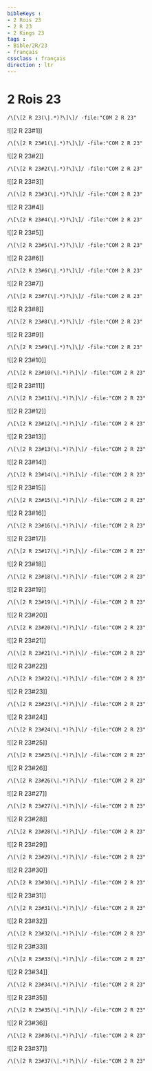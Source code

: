 ```yaml
---
bibleKeys : 
- 2 Rois 23
- 2 R 23
- 2 Kings 23
tags : 
- Bible/2R/23
- français
cssclass : français
direction : ltr
---
```


# 2 Rois 23

```query
/\[\[2 R 23(\|.*)?\]\]/ -file:"COM 2 R 23"
```



![[2 R 23#1]]

```query
/\[\[2 R 23#1(\|.*)?\]\]/ -file:"COM 2 R 23"
```

![[2 R 23#2]]

```query
/\[\[2 R 23#2(\|.*)?\]\]/ -file:"COM 2 R 23"
```

![[2 R 23#3]]

```query
/\[\[2 R 23#3(\|.*)?\]\]/ -file:"COM 2 R 23"
```

![[2 R 23#4]]

```query
/\[\[2 R 23#4(\|.*)?\]\]/ -file:"COM 2 R 23"
```

![[2 R 23#5]]

```query
/\[\[2 R 23#5(\|.*)?\]\]/ -file:"COM 2 R 23"
```

![[2 R 23#6]]

```query
/\[\[2 R 23#6(\|.*)?\]\]/ -file:"COM 2 R 23"
```

![[2 R 23#7]]

```query
/\[\[2 R 23#7(\|.*)?\]\]/ -file:"COM 2 R 23"
```

![[2 R 23#8]]

```query
/\[\[2 R 23#8(\|.*)?\]\]/ -file:"COM 2 R 23"
```

![[2 R 23#9]]

```query
/\[\[2 R 23#9(\|.*)?\]\]/ -file:"COM 2 R 23"
```

![[2 R 23#10]]

```query
/\[\[2 R 23#10(\|.*)?\]\]/ -file:"COM 2 R 23"
```

![[2 R 23#11]]

```query
/\[\[2 R 23#11(\|.*)?\]\]/ -file:"COM 2 R 23"
```

![[2 R 23#12]]

```query
/\[\[2 R 23#12(\|.*)?\]\]/ -file:"COM 2 R 23"
```

![[2 R 23#13]]

```query
/\[\[2 R 23#13(\|.*)?\]\]/ -file:"COM 2 R 23"
```

![[2 R 23#14]]

```query
/\[\[2 R 23#14(\|.*)?\]\]/ -file:"COM 2 R 23"
```

![[2 R 23#15]]

```query
/\[\[2 R 23#15(\|.*)?\]\]/ -file:"COM 2 R 23"
```

![[2 R 23#16]]

```query
/\[\[2 R 23#16(\|.*)?\]\]/ -file:"COM 2 R 23"
```

![[2 R 23#17]]

```query
/\[\[2 R 23#17(\|.*)?\]\]/ -file:"COM 2 R 23"
```

![[2 R 23#18]]

```query
/\[\[2 R 23#18(\|.*)?\]\]/ -file:"COM 2 R 23"
```

![[2 R 23#19]]

```query
/\[\[2 R 23#19(\|.*)?\]\]/ -file:"COM 2 R 23"
```

![[2 R 23#20]]

```query
/\[\[2 R 23#20(\|.*)?\]\]/ -file:"COM 2 R 23"
```

![[2 R 23#21]]

```query
/\[\[2 R 23#21(\|.*)?\]\]/ -file:"COM 2 R 23"
```

![[2 R 23#22]]

```query
/\[\[2 R 23#22(\|.*)?\]\]/ -file:"COM 2 R 23"
```

![[2 R 23#23]]

```query
/\[\[2 R 23#23(\|.*)?\]\]/ -file:"COM 2 R 23"
```

![[2 R 23#24]]

```query
/\[\[2 R 23#24(\|.*)?\]\]/ -file:"COM 2 R 23"
```

![[2 R 23#25]]

```query
/\[\[2 R 23#25(\|.*)?\]\]/ -file:"COM 2 R 23"
```

![[2 R 23#26]]

```query
/\[\[2 R 23#26(\|.*)?\]\]/ -file:"COM 2 R 23"
```

![[2 R 23#27]]

```query
/\[\[2 R 23#27(\|.*)?\]\]/ -file:"COM 2 R 23"
```

![[2 R 23#28]]

```query
/\[\[2 R 23#28(\|.*)?\]\]/ -file:"COM 2 R 23"
```

![[2 R 23#29]]

```query
/\[\[2 R 23#29(\|.*)?\]\]/ -file:"COM 2 R 23"
```

![[2 R 23#30]]

```query
/\[\[2 R 23#30(\|.*)?\]\]/ -file:"COM 2 R 23"
```

![[2 R 23#31]]

```query
/\[\[2 R 23#31(\|.*)?\]\]/ -file:"COM 2 R 23"
```

![[2 R 23#32]]

```query
/\[\[2 R 23#32(\|.*)?\]\]/ -file:"COM 2 R 23"
```

![[2 R 23#33]]

```query
/\[\[2 R 23#33(\|.*)?\]\]/ -file:"COM 2 R 23"
```

![[2 R 23#34]]

```query
/\[\[2 R 23#34(\|.*)?\]\]/ -file:"COM 2 R 23"
```

![[2 R 23#35]]

```query
/\[\[2 R 23#35(\|.*)?\]\]/ -file:"COM 2 R 23"
```

![[2 R 23#36]]

```query
/\[\[2 R 23#36(\|.*)?\]\]/ -file:"COM 2 R 23"
```

![[2 R 23#37]]

```query
/\[\[2 R 23#37(\|.*)?\]\]/ -file:"COM 2 R 23"
```

